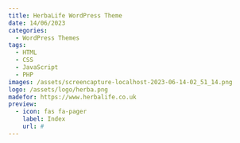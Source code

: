 ```yaml
---
title: HerbaLife WordPress Theme
date: 14/06/2023
categories: 
  - WordPress Themes
tags:
  - HTML
  - CSS
  - JavaScript
  - PHP
images: /assets/screencapture-localhost-2023-06-14-02_51_14.png
logo: /assets/logo/herba.png
madefor: https://www.herbalife.co.uk
preview:
  - icon: fas fa-pager
    label: Index
    url: #
---
```

